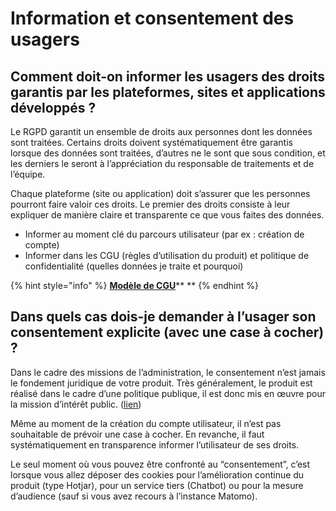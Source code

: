 # Information et consentement des usagers

## **Comment doit-on informer les usagers des droits garantis par les plateformes, sites et applications développés ?**

Le RGPD garantit un ensemble de droits aux personnes dont les données sont traitées. Certains droits doivent systématiquement être garantis lorsque des données sont traitées, d’autres ne le sont que sous condition, et les derniers le seront à l’appréciation du responsable de traitements et de l’équipe.

Chaque plateforme (site ou application) doit s’assurer que les personnes pourront faire valoir ces droits. Le premier des droits consiste à leur expliquer de manière claire et transparente ce que vous faites des données. 

* Informer au moment clé du parcours utilisateur (par ex : création de compte) 
* Informer dans les CGU (règles d’utilisation du produit) et politique de confidentialité (quelles données je traite et pourquoi) 

{% hint style="info" %}
[**Modèle de CGU**](https://nextcloud.numericite.fr/index.php/s/SLdGASmZmTJFiQr)** **
{% endhint %}

## **Dans quels cas dois-je demander à l’usager son consentement explicite (avec une case à cocher) ?**

Dans le cadre des missions de l’administration, le consentement n’est jamais le fondement juridique de votre produit. Très généralement, le produit est réalisé dans le cadre d’une politique publique, il est donc mis en œuvre pour la mission d’intérêt public. ([lien](https://edpb.europa.eu/sites/edpb/files/files/file1/edpb_guidelines\_202005\_consent_en.pdf)) 

Même au moment de la création du compte utilisateur, il n’est pas souhaitable de prévoir une case à cocher. En revanche, il faut systématiquement en transparence informer l’utilisateur de ses droits. 

Le seul moment où vous pouvez être confronté au “consentement”, c’est lorsque vous allez déposer des cookies pour l’amélioration continue du produit (type Hotjar), pour un service tiers (Chatbot) ou pour la mesure d’audience (sauf si vous avez recours à l’instance Matomo).
